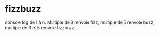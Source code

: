 # fizzbuzz
console log de 1 à n. Multiple de 3 renvoie fizz, multiple de 5 renvoie buzz, multiple de 3 et 5 renvoie fizzbuzz.
